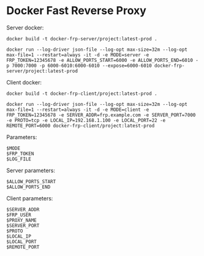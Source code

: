 # Docker Fast Reverse Proxy

Server docker:
```
docker build -t docker-frp-server/project:latest-prod .

docker run --log-driver json-file --log-opt max-size=32m --log-opt max-file=1 --restart=always -it -d -e MODE=server -e FRP_TOKEN=12345678 -e ALLOW_PORTS_START=6000 -e ALLOW_PORTS_END=6010 -p 7000:7000 -p 6000-6010:6000-6010 --expose=6000-6010 docker-frp-server/project:latest-prod
```

Client docker:
```
docker build -t docker-frp-client/project:latest-prod .

docker run --log-driver json-file --log-opt max-size=32m --log-opt max-file=1 --restart=always -it -d -e MODE=client -e FRP_TOKEN=12345678 -e SERVER_ADDR=frp.example.com -e SERVER_PORT=7000 -e PROTO=tcp -e LOCAL_IP=192.168.1.100 -e LOCAL_PORT=22 -e REMOTE_PORT=6000 docker-frp-client/project:latest-prod
```

Parameters:
```
$MODE
$FRP_TOKEN
$LOG_FILE
```

Server parameters:
```
$ALLOW_PORTS_START
$ALLOW_PORTS_END
```

Client parameters:
```
$SERVER_ADDR
$FRP_USER
$PROXY_NAME
$SERVER_PORT
$PROTO
$LOCAL_IP
$LOCAL_PORT
$REMOTE_PORT
```